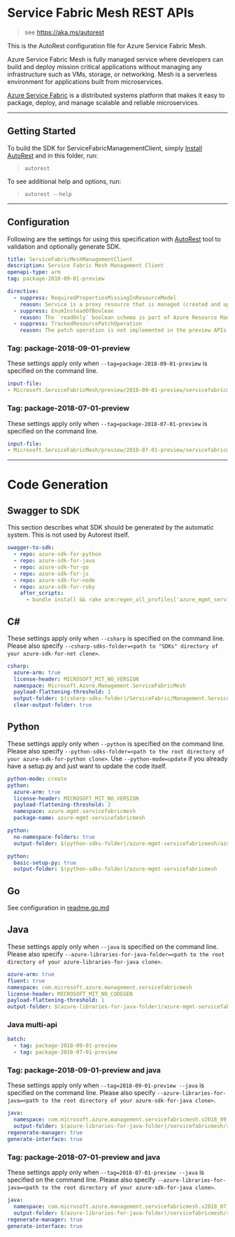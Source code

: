 # Service Fabric Mesh REST APIs

> see https://aka.ms/autorest

This is the AutoRest configuration file for Azure Service Fabric Mesh.

Azure Service Fabric Mesh is fully managed service where developers can build and deploy mission critical applications without managing any infrastructure such as VMs, storage, or networking. Mesh is a serverless environment for applications built from microservices.

[Azure Service Fabric](http://aka.ms/ServiceFabric) is a distributed systems platform that makes it easy to package, deploy, and manage scalable and reliable microservices.


---
## Getting Started
To build the SDK for ServiceFabricManagementClient, simply [Install AutoRest](https://aka.ms/autorest/install) and in this folder, run:

> `autorest`

To see additional help and options, run:

> `autorest --help`
---

## Configuration

Following are the settings for using this specification with [AutoRest](https://aka.ms/autorest) tool to validation and optionally generate SDK.

``` yaml
title: ServiceFabricMeshManagementClient
description: Service Fabric Mesh Management Client
openapi-type: arm
tag: package-2018-09-01-preview

directive:
  - suppress: RequiredPropertiesMissingInResourceModel
    reason: Service is a proxy resource that is managed (created and updated) by including it in the application resource. The name is required by RP to manage those resources. The name is readOnly in the default resource schema so it is not serialized on the wire by AutoRest generated libraries. This is a bug on our RP and should be fixed. The inlined objects should be part of the application properties and not a separate proxy resource.
  - suppress: EnumInsteadOfBoolean
    reason: The `readOnly` boolean schema is part of Azure Resource Manager common schema.
  - suppress: TrackedResourcePatchOperation
    reason: The patch operation is not implemented in the preview APIs.
```
### Tag: package-2018-09-01-preview

These settings apply only when `--tag=package-2018-09-01-preview` is specified on the command line.


``` yaml $(tag) == 'package-2018-09-01-preview'
input-file:
- Microsoft.ServiceFabricMesh/preview/2018-09-01-preview/servicefabricmesh.json
```
### Tag: package-2018-07-01-preview

These settings apply only when `--tag=package-2018-07-01-preview` is specified on the command line.


``` yaml $(tag) == 'package-2018-07-01-preview'
input-file:
- Microsoft.ServiceFabricMesh/preview/2018-07-01-preview/servicefabricmesh.json
```
---
# Code Generation


## Swagger to SDK

This section describes what SDK should be generated by the automatic system.
This is not used by Autorest itself.

``` yaml $(swagger-to-sdk)
swagger-to-sdk:
  - repo: azure-sdk-for-python
  - repo: azure-sdk-for-java
  - repo: azure-sdk-for-go
  - repo: azure-sdk-for-js
  - repo: azure-sdk-for-node
  - repo: azure-sdk-for-ruby
    after_scripts:
      - bundle install && rake arm:regen_all_profiles['azure_mgmt_service_fabric_mesh']
```


## C#
These settings apply only when `--csharp` is specified on the command line.
Please also specify `--csharp-sdks-folder=<path to "SDKs" directory of your azure-sdk-for-net clone>`.

``` yaml $(csharp)
csharp:
  azure-arm: true
  license-header: MICROSOFT_MIT_NO_VERSION
  namespace: Microsoft.Azure.Management.ServiceFabricMesh
  payload-flattening-threshold: 1
  output-folder: $(csharp-sdks-folder)/ServiceFabric/Management.ServiceFabricMesh/Generated
  clear-output-folder: true
```

## Python

These settings apply only when `--python` is specified on the command line.
Please also specify `--python-sdks-folder=<path to the root directory of your azure-sdk-for-python clone>`.
Use `--python-mode=update` if you already have a setup.py and just want to update the code itself.

``` yaml $(python)
python-mode: create
python:
  azure-arm: true
  license-header: MICROSOFT_MIT_NO_VERSION
  payload-flattening-threshold: 2
  namespace: azure.mgmt.servicefabricmesh
  package-name: azure-mgmt-servicefabricmesh
```
``` yaml $(python) && $(python-mode) == 'update'
python:
  no-namespace-folders: true
  output-folder: $(python-sdks-folder)/azure-mgmt-servicefabricmesh/azure/mgmt/servicefabricmesh
```
``` yaml $(python) && $(python-mode) == 'create'
python:
  basic-setup-py: true
  output-folder: $(python-sdks-folder)/azure-mgmt-servicefabricmesh
```

## Go

See configuration in [readme.go.md](./readme.go.md)

## Java

These settings apply only when `--java` is specified on the command line.
Please also specify `--azure-libraries-for-java-folder=<path to the root directory of your azure-libraries-for-java clone>`.
``` yaml $(java)
azure-arm: true
fluent: true
namespace: com.microsoft.azure.management.servicefabricmesh
license-header: MICROSOFT_MIT_NO_CODEGEN
payload-flattening-threshold: 1
output-folder: $(azure-libraries-for-java-folder)/azure-mgmt-servicefabricmesh
```
### Java multi-api

``` yaml $(java) && $(multiapi)
batch:
  - tag: package-2018-09-01-preview
  - tag: package-2018-07-01-preview
```

### Tag: package-2018-09-01-preview and java

These settings apply only when `--tag=2018-09-01-preview --java` is specified on the command line.
Please also specify `--azure-libraries-for-java=<path to the root directory of your azure-sdk-for-java clone>`.

``` yaml $(tag) == '2018-09-01-preview' && $(java) && $(multiapi)
java:
  namespace: com.microsoft.azure.management.servicefabricmesh.v2018_09_01_preview
  output-folder: $(azure-libraries-for-java-folder)/servicefabricmesh/resource-manager/v2018_09_01_preview
regenerate-manager: true
generate-interface: true
```

### Tag: package-2018-07-01-preview and java

These settings apply only when `--tag=2018-07-01-preview --java` is specified on the command line.
Please also specify `--azure-libraries-for-java=<path to the root directory of your azure-sdk-for-java clone>`.

``` yaml $(tag) == '2018-07-01-preview' && $(java) && $(multiapi)
java:
  namespace: com.microsoft.azure.management.servicefabricmesh.v2018_07_01_preview
  output-folder: $(azure-libraries-for-java-folder)/servicefabricmesh/resource-manager/v2018_07_01_preview
regenerate-manager: true
generate-interface: true
```
